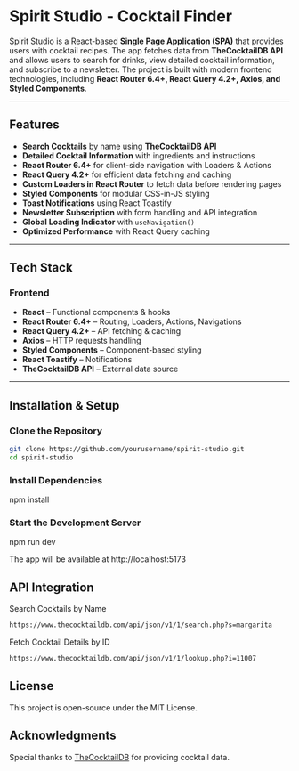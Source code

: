# Spirit Studio - Cocktail Finder

Spirit Studio is a React-based **Single Page Application (SPA)** that provides users with cocktail recipes. The app fetches data from **TheCocktailDB API** and allows users to search for drinks, view detailed cocktail information, and subscribe to a newsletter. The project is built with modern frontend technologies, including **React Router 6.4+, React Query 4.2+, Axios, and Styled Components**.

---

## Features

- **Search Cocktails** by name using **TheCocktailDB API**
- **Detailed Cocktail Information** with ingredients and instructions
- **React Router 6.4+** for client-side navigation with Loaders & Actions
- **React Query 4.2+** for efficient data fetching and caching
- **Custom Loaders in React Router** to fetch data before rendering pages
- **Styled Components** for modular CSS-in-JS styling
- **Toast Notifications** using React Toastify
- **Newsletter Subscription** with form handling and API integration
- **Global Loading Indicator** with `useNavigation()`
- **Optimized Performance** with React Query caching

---

## Tech Stack

### Frontend

- **React** – Functional components & hooks
- **React Router 6.4+** – Routing, Loaders, Actions, Navigations
- **React Query 4.2+** – API fetching & caching
- **Axios** – HTTP requests handling
- **Styled Components** – Component-based styling
- **React Toastify** – Notifications
- **TheCocktailDB API** – External data source

---

## Installation & Setup

### Clone the Repository

```sh
git clone https://github.com/yourusername/spirit-studio.git
cd spirit-studio
```

### Install Dependencies

npm install

### Start the Development Server

npm run dev

The app will be available at http://localhost:5173

## API Integration

Search Cocktails by Name

```sh
https://www.thecocktaildb.com/api/json/v1/1/search.php?s=margarita
```

Fetch Cocktail Details by ID

```sh
https://www.thecocktaildb.com/api/json/v1/1/lookup.php?i=11007
```

## License

This project is open-source under the MIT License.

## Acknowledgments

Special thanks to [TheCocktailDB](https://www.thecocktaildb.com/) for providing cocktail data.
